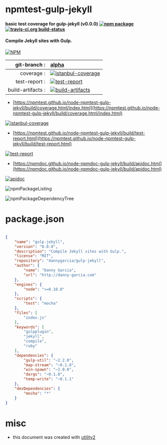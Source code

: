 # npmtest-gulp-jekyll

#### basic test coverage for  gulp-jekyll (v0.0.0)  [![npm package](https://img.shields.io/npm/v/npmtest-gulp-jekyll.svg?style=flat-square)](https://www.npmjs.org/package/npmtest-gulp-jekyll) [![travis-ci.org build-status](https://api.travis-ci.org/npmtest/node-npmtest-gulp-jekyll.svg)](https://travis-ci.org/npmtest/node-npmtest-gulp-jekyll)

#### Compile Jekyll sites with Gulp.

[![NPM](https://nodei.co/npm/gulp-jekyll.png?downloads=true&downloadRank=true&stars=true)](https://www.npmjs.com/package/gulp-jekyll)

| git-branch : | [alpha](https://github.com/npmtest/node-npmtest-gulp-jekyll/tree/alpha)|
|--:|:--|
| coverage : | [![istanbul-coverage](https://npmtest.github.io/node-npmtest-gulp-jekyll/build/coverage.badge.svg)](https://npmtest.github.io/node-npmtest-gulp-jekyll/build/coverage.html/index.html)|
| test-report : | [![test-report](https://npmtest.github.io/node-npmtest-gulp-jekyll/build/test-report.badge.svg)](https://npmtest.github.io/node-npmtest-gulp-jekyll/build/test-report.html)|
| build-artifacts : | [![build-artifacts](https://npmtest.github.io/node-npmtest-gulp-jekyll/glyphicons_144_folder_open.png)](https://github.com/npmtest/node-npmtest-gulp-jekyll/tree/gh-pages/build)|

- [https://npmtest.github.io/node-npmtest-gulp-jekyll/build/coverage.html/index.html](https://npmtest.github.io/node-npmtest-gulp-jekyll/build/coverage.html/index.html)

[![istanbul-coverage](https://npmtest.github.io/node-npmtest-gulp-jekyll/build/screenCapture.buildCi.browser.%252Ftmp%252Fbuild%252Fcoverage.lib.html.png)](https://npmtest.github.io/node-npmtest-gulp-jekyll/build/coverage.html/index.html)

- [https://npmtest.github.io/node-npmtest-gulp-jekyll/build/test-report.html](https://npmtest.github.io/node-npmtest-gulp-jekyll/build/test-report.html)

[![test-report](https://npmtest.github.io/node-npmtest-gulp-jekyll/build/screenCapture.buildCi.browser.%252Ftmp%252Fbuild%252Ftest-report.html.png)](https://npmtest.github.io/node-npmtest-gulp-jekyll/build/test-report.html)

- [https://npmdoc.github.io/node-npmdoc-gulp-jekyll/build/apidoc.html](https://npmdoc.github.io/node-npmdoc-gulp-jekyll/build/apidoc.html)

[![apidoc](https://npmdoc.github.io/node-npmdoc-gulp-jekyll/build/screenCapture.buildCi.browser.%252Ftmp%252Fbuild%252Fapidoc.html.png)](https://npmdoc.github.io/node-npmdoc-gulp-jekyll/build/apidoc.html)

![npmPackageListing](https://npmtest.github.io/node-npmtest-gulp-jekyll/build/screenCapture.npmPackageListing.svg)

![npmPackageDependencyTree](https://npmtest.github.io/node-npmtest-gulp-jekyll/build/screenCapture.npmPackageDependencyTree.svg)



# package.json

```json

{
    "name": "gulp-jekyll",
    "version": "0.0.0",
    "description": "Compile Jekyll sites with Gulp.",
    "license": "MIT",
    "repository": "dannygarcia/gulp-jekyll",
    "author": {
        "name": "Danny Garcia",
        "url": "http://danny-garcia.com"
    },
    "engines": {
        "node": ">=0.10.0"
    },
    "scripts": {
        "test": "mocha"
    },
    "files": [
        "index.js"
    ],
    "keywords": [
        "gulpplugin",
        "jekyll",
        "compile",
        "ruby"
    ],
    "dependencies": {
        "gulp-util": "~2.2.0",
        "map-stream": "~0.1.0",
        "win-spawn": "~2.0.0",
        "dargs": "~0.1.0",
        "temp-write": "~0.1.1"
    },
    "devDependencies": {
        "mocha": "*"
    }
}
```



# misc
- this document was created with [utility2](https://github.com/kaizhu256/node-utility2)
